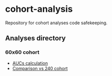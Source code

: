 # cohort-analysis

Repository for cohort analyses code safekeeping.

## Analyses directory

### 60x60 cohort

- [AUCs calculation](<./notebooks/60x60_cohort_analysis_full.ipynb>)
- [Comparison vs 240 cohort](<./notebooks/60x60_vs_240_analysis.ipynb>)
